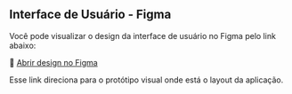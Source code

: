 ## Interface de Usuário - Figma

Você pode visualizar o design da interface de usuário no Figma pelo link abaixo:

🔗 [Abrir design no Figma](https://www.figma.com/design/59VBQmCNajF9KuKUwFWg0D/DIAGRAMA-DE-INTERFACE-TI3?node-id=0-1&p=f&t=VbJDcYSbwtDAho9N-0)

Esse link direciona para o protótipo visual onde está o layout da aplicação.
